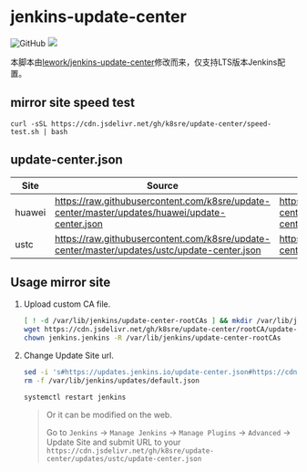 # jenkins-update-center  

![GitHub](https://img.shields.io/github/license/lework/jenkins-update-center)
[![](https://data.jsdelivr.com/v1/package/gh/lework/jenkins-update-center/badge)](https://www.jsdelivr.com/package/gh/lework/jenkins-update-center)

本脚本由[lework/jenkins-update-center](https://github.com/lework/jenkins-update-center)修改而来，仅支持LTS版本Jenkins配置。



## mirror site speed test

```
curl -sSL https://cdn.jsdelivr.net/gh/k8sre/update-center/speed-test.sh | bash
```



## update-center.json

| Site   | Source                                                       | CDN                                                          |
| ------ | ------------------------------------------------------------ | ------------------------------------------------------------ |
| huawei | https://raw.githubusercontent.com/k8sre/update-center/master/updates/huawei/update-center.json | https://cdn.jsdelivr.net/gh/k8sre/update-center/updates/huawei/update-center.json |
| ustc   | https://raw.githubusercontent.com/k8sre/update-center/master/updates/ustc/update-center.json | https://cdn.jsdelivr.net/gh/k8sre/update-center/updates/ustc/update-center.json |



## Usage mirror site

1. Upload custom CA file.

    ```bash
    [ ! -d /var/lib/jenkins/update-center-rootCAs ] && mkdir /var/lib/jenkins/update-center-rootCAs
    wget https://cdn.jsdelivr.net/gh/k8sre/update-center/rootCA/update-center.crt -O /var/lib/jenkins/update-center-rootCAs/update-center.crt
    chown jenkins.jenkins -R /var/lib/jenkins/update-center-rootCAs
    ```

    
    
2. Change Update Site url.

   ```bash
   sed -i 's#https://updates.jenkins.io/update-center.json#https://cdn.jsdelivr.net/gh/k8sre/update-center/updates/ustc/update-center.json#' /var/lib/jenkins/hudson.model.UpdateCenter.xml
   rm -f /var/lib/jenkins/updates/default.json
   
   systemctl restart jenkins
   ```
   
   > Or it can be modified on the web.
   >
   > Go to `Jenkins` → `Manage Jenkins` → `Manage Plugins` → `Advanced` → Update Site and submit URL to your `https://cdn.jsdelivr.net/gh/k8sre/update-center/updates/ustc/update-center.json`


